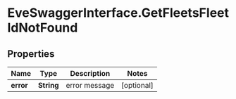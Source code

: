 # EveSwaggerInterface.GetFleetsFleetIdNotFound

## Properties
Name | Type | Description | Notes
------------ | ------------- | ------------- | -------------
**error** | **String** | error message | [optional] 


